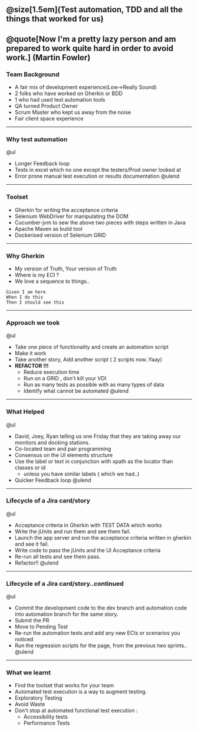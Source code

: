 @size[1.5em](Test automation, TDD and all the things that worked for us)
---
@quote[Now I'm a pretty lazy person and am prepared to work quite hard in order to avoid work.]  (Martin Fowler)
---

### Team Background

- A fair mix of development experience(Low->Really Sound)
- 2 folks who have worked on Gherkin or BDD
- 1 who had used test automation tools
- QA turned Product Owner
- Scrum Master who kept us away from the noise
- Fair client space experience

---
### Why test automation
@ul
- Longer Feedback loop
- Tests in excel which no one except the testers/Prod owner looked at
- Error prone manual test execution or results documentation
@ulend
---
### Toolset

- Gherkin for writing the acceptance criteria
- Selenium WebDriver for manipulating the DOM
- Cucumber-jvm to sew the above two pieces with steps written in Java
- Apache Maven as build tool
- Dockerised version of Selenium GRID

---
### Why Gherkin
- My version of Truth, Your version of Truth
- Where is my ECI ?
- We love a sequence to things..
```
Given I am here
When I do this
Then I should see this
```
---
### Approach we took
@ul
- Take one piece of functionality and create an automation script
- Make it work
- Take another story, Add another script ( 2 scripts now..Yaay)
- **REFACTOR !!!**
  - Reduce execution time
  - Run on a GRID , don't kill your VDI
  - Run as many tests as possible with as many types of data
  - Identify what cannot be automated
@ulend
---
### What Helped
@ul
- David, Joey, Ryan telling us one Friday that they are taking away our monitors and docking stations.
- Co-located team and pair programming
- Consensus on the UI elements structure
- Use the label or text in conjunction with xpath as the locator than classes or id
  - unless you have similar labels ( which we had..)
- Quicker Feedback loop
@ulend
---
### Lifecycle of a Jira card/story
@ul
- Acceptance criteria in Gherkin with TEST DATA which works
- Write the jUnits and run them and see them fail.
- Launch the app server and run the acceptance criteria written in gherkin and see it fail.
- Write code to pass the jUnits and the UI Acceptance criteria
- Re-run all tests and see them pass.
- Refactor!!
@ulend
---
### Lifecycle of a Jira card/story..continued
@ul
- Commit the development code to the dev branch and automation code into automation branch for the same story.
- Submit the PR
- Move to Pending Test
- Re-run the automation tests and add any new ECIs or scenarios you noticed
- Run the regression scripts for the page, from the previous two sprints..
@ulend
---

### What we learnt
- Find the toolset that works for your team
- Automated test execution is a way to augment testing.
- Exploratory Testing  
- Avoid Waste
- Don't stop at automated functional test execution :
  - Accessibility tests
  - Performance Tests
